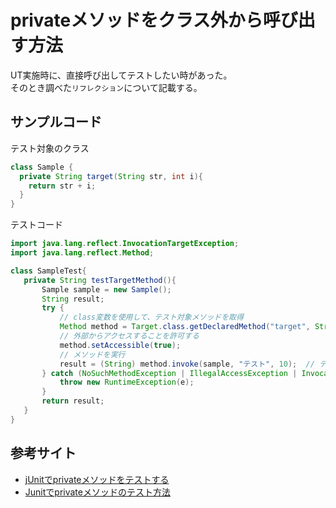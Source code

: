 # privateメソッドをクラス外から呼び出す方法
UT実施時に、直接呼び出してテストしたい時があった。  
そのとき調べた`リフレクション`について記載する。

## サンプルコード
テスト対象のクラス
```Java
class Sample {
  private String target(String str, int i){
    return str + i;
  }
}
```

テストコード
```Java
import java.lang.reflect.InvocationTargetException;
import java.lang.reflect.Method;

class SampleTest{
   private String testTargetMethod(){
       Sample sample = new Sample();
       String result;
       try {
           // class変数を使用して、テスト対象メソッドを取得
           Method method = Target.class.getDeclaredMethod("target", String.class, int.class);  // メソッド名、第１引数の型、第2引数の型
           // 外部からアクセスすることを許可する
           method.setAccessible(true);
           // メソッドを実行
           result = (String) method.invoke(sample, "テスト", 10);  // テスト対象インスタンス、第１引数、第2引数
       } catch (NoSuchMethodException | IllegalAccessException | InvocationTargetException e) {
           throw new RuntimeException(e);
       }
       return result;
   }
}
```


## 参考サイト
* [jUnitでprivateメソッドをテストする](https://yuiktmr.blog/article/20220124_jUnitPrivate)
* [Junitでprivateメソッドのテスト方法](https://qiita.com/village/items/2f0d99b25eef0c8fd4ec)
